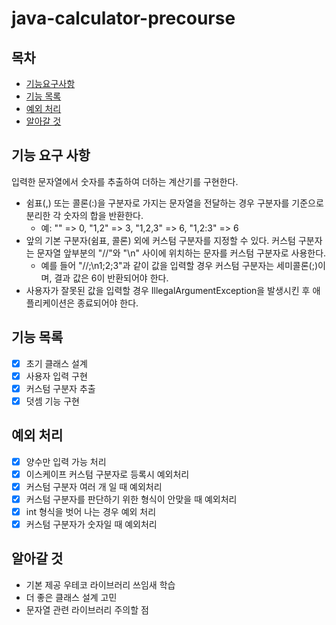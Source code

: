 # java-calculator-precourse

## 목차

- [기능요구사항](#기능-요구-사항)
- [기능 목록](#기능-목록)
- [예외 처리](#예외-처리)
- [알아갈 것](#알아갈-것)

## 기능 요구 사항

입력한 문자열에서 숫자를 추출하여 더하는 계산기를 구현한다.

- 쉼표(,) 또는 콜론(:)을 구분자로 가지는 문자열을 전달하는 경우 구분자를 기준으로 분리한 각 숫자의 합을 반환한다.
    - 예: "" => 0, "1,2" => 3, "1,2,3" => 6, "1,2:3" => 6
- 앞의 기본 구분자(쉼표, 콜론) 외에 커스텀 구분자를 지정할 수 있다. 커스텀 구분자는 문자열 앞부분의 "//"와 "\n" 사이에 위치하는 문자를 커스텀 구분자로 사용한다.
    - 예를 들어 "//;\n1;2;3"과 같이 값을 입력할 경우 커스텀 구분자는 세미콜론(;)이며, 결과 값은 6이 반환되어야 한다.
- 사용자가 잘못된 값을 입력할 경우 IllegalArgumentException을 발생시킨 후 애플리케이션은 종료되어야 한다.

## 기능 목록

- [x] 초기 클래스 설계
- [x] 사용자 입력 구현
- [x] 커스텀 구분자 추출
- [x] 덧셈 기능 구현

## 예외 처리

- [x] 양수만 입력 가능 처리
- [x] 이스케이프 커스텀 구분자로 등록시 예외처리
- [x] 커스텀 구분자 여러 개 일 때 예외처리
- [x] 커스텀 구분자를 판단하기 위한 형식이 안맞을 때 예외처리
- [x] int 형식을 벗어 나는 경우 예외 처리
- [x] 커스텀 구분자가 숫자일 때 예외처리

## 알아갈 것

- 기본 제공 우테코 라이브러리 쓰임새 학습
- 더 좋은 클래스 설계 고민
- 문자열 관련 라이브러리 주의할 점

